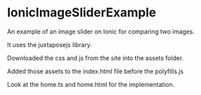 # IonicImageSliderExample

An example of an image slider on Ionic for comparing two images.

It uses the juxtaposejs library.

Downloaded the css and js from the site into the assets folder.
 
Added those assets to the index.html file before the polyfills.js

Look at the home.ts and home.html for the implementation.
